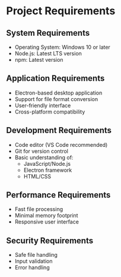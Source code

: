 # Project Requirements

## System Requirements
- Operating System: Windows 10 or later
- Node.js: Latest LTS version
- npm: Latest version

## Application Requirements
- Electron-based desktop application
- Support for file format conversion
- User-friendly interface
- Cross-platform compatibility

## Development Requirements
- Code editor (VS Code recommended)
- Git for version control
- Basic understanding of:
  - JavaScript/Node.js
  - Electron framework
  - HTML/CSS

## Performance Requirements
- Fast file processing
- Minimal memory footprint
- Responsive user interface

## Security Requirements
- Safe file handling
- Input validation
- Error handling 